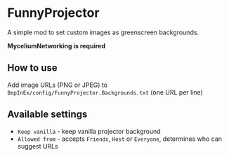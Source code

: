 # FunnyProjector

A simple mod to set custom images as greenscreen backgrounds.

**MyceliumNetworking is required**

## How to use
Add image URLs (PNG or JPEG) to ``BepInEx/config/FunnyProjector.Backgrounds.txt`` (one URL per line)

## Available settings
* ``Keep vanilla`` - keep vanilla projector background
* ``Allowed from`` - accepts ``Friends``, ``Host`` or ``Everyone``, determines who can suggest URLs